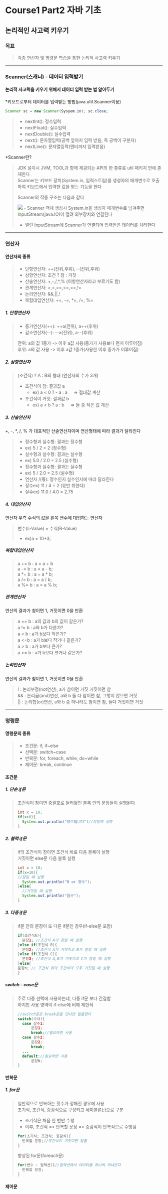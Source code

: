 # Course1 Part2 자바 기초   

## 논리적인 사고력 키우기

### 목표
> 각종 연산자 및 명령문 학습을 통한 논리적 사고력 키우기
---
### Scanner(스캐너) - 데이터 입력받기
#### 논리적 사고력을 키우기 위해서 데이터 입력 받는 법 알아두기
*키보드로부터 데이터를 입력받는 방법(java.util.Scanner이용)
```java
Scanner sc = new Scanner(Sysyem.in); sc.close;
```
> - nextInt(): 정수입력
> - nextFloat(): 실수입력
> - nextDouble(): 실수입력
> - next(): 문자열입력(공백 앞까지 입력 받음, 즉 공백이 구분자)
> - nextLine(): 문자열입력(엔터까지 입력받음)

*Scanner란?
>JDK 설치시 JVM, TOOL과 함께 제공되는 API의 한 종류로 util 패키지 안에 존재한다   
> Scanner는 키보드 장치(System.in, 입력스트림)를 생성자의 매개변수로 호출하여 키보드에서 입력한 값을 받는 기능을 한다
>
> Scanner의 작동 구조는 다음과 같다
>
>
> <img src="../../../../../image/Scanner.png">   
> - Scanner 객체 생성시 System.in을 생성자 매개변수로 넘겨주면 InputStream(java.IO)이 열려 외부장치와 연결된다   
>
>
> - 열린 InputStream에 Scanner가 연결되어 입력받은 데이터를 처리한다

---
### 연산자
#### 연산자의 종류
>- 단항연산자: ++(전위,후위),--(전위,후위)
>- 삼항연산자: 조건 ? 참 : 거짓
>- 산술연산자: +,-,/,*,% (이항연산자라고 부르기도 함)
>- 관계연산자: >,<,>=,<=,==,!=
>- 논리연산자: &&,||,!
>- 복합대입연산자: +=, -=, *=, /=, %=

##### 1. 단항연산자
>- 증가연산자(++): ++a(전위), a++(후위)   
>- 감소연산자(--): --a(전위), a--(후위)
>
> 전위: a의 값 1증가 -> 이후 a값 사용(증가가 사용보다 먼저 이루어짐)   
> 후위: a의 값 사용 -> 이후 a값 1증가(사용한 이후 증가가 이루어짐)

##### 2. 삼항연산자
> (조건식) ? A : B의 형태 (연산자의 수가 3개)
> - 조건식이 참: 결과값 a
>   - ex) a < 0 ? - a : a &nbsp;&nbsp;&nbsp; => 절대값 계산 
> - 조건식이 거짓: 결과값 b
>   - ex) a < b ? a : b &nbsp;&nbsp;&nbsp; => 둘 중 작은 값 계산


##### 3. 산술연산자
+, -, *, /, % 가 대표적인 산술연산자이며 연산형태에 따라 결과가 달라진다
>- 정수형과 실수형: 결과는 정수형
>  - ex) 5 / 2 = 2 (정수형)
>- 실수형과 실수형: 결과는 실수형
>  - ex) 5.0 / 2.0 = 2.5 (실수형)
>- 정수형과 실수형: 결과는 실수형
>  - ex) 5 / 2.0 = 2.5 (실수형)
>- 연산자 /(몫): 정수인지 실수인지에 따라 달라진다
>  - 정수ex) 11 / 4 = 2 (몫만 취한다)
>  - 실수ex) 11.0 / 4.0 = 2.75

##### 4. 대입연산자
연산자 우측 수식의 값을 왼쪽 변수에 대입하는 연산자
> 변수(L-Value) = 수식(R-Value)
> - ex)a = 10+3;

##### 복합대입연산자
> a += b : a = a + b   
> a -= b : a = a - b;   
> a *= b : a = a * b;   
> a /= b : a = a / b;   
> a %= b : a = a % b;

##### 관계연산자
연산의 결과가 참이면 1, 거짓이면 0을 반환
> a == b : a의 값과 b의 값이 같은가?   
> a != b : a와 b가 다른가?   
> a < b : a가 b보다 작은가?   
> a <=b : a가 b보다 작거나 같은가?   
> a > b : a가 b보다 큰가?   
> a >= b : a가 b보다 크거나 같은가?   

##### 논리언샨자
연산의 결과가 참이면 1, 거짓이면 0을 반환
> ! : 논리부정(not연산), a가 참이면 거짓 거짓이면 참   
> && : 논리곱(and)연산, a와 b 둘 다 참이면 참, 그렇지 않으면 거짓   
> || : 논리합(or)연산, a와 b 중 하나라도 참이면 참, 둘다 거짓이면 거짓   

---
### 명령문

#### 명령문의 종류
>- 조건문: if, if~else
>- 선택문: switch~case
>- 반복문: for, foreach, while, do~while
>- 제어문: break, continue

#### 조건문
##### 1. 단순 if문
> 조건식이 참이면 중괄호로 둘러쌓인 블록 안의 문장들이 실행된다
> ```java
> int x = 10;
> if(x>0){
>   System.out.println("양수입니다")//참일떄 실행
> }
>```

##### 2. 블럭 if문
>if의 조건식이 참이면 조건식 바로 다음 블록이 실행   
> 거짓이면 else문 다음 블록 실행
> ```java
> int x = 10;
> if(x=10){
> //참일 때 실행
>   System.out.println("0 or 양수");
> }else{
>   //거짓일 때 실행
>   System.out.println("음수");
> }
>```

##### 3. 다중 if문
> if문 안의 문장이 또 다른 if문인 경우(if-else문 포함)
> ```java
> if(조건식A){
>   문장1; //조건식 A가 참일 때 실행 
> }else if(조건식 B){
>   문장2; //조건식 A가 거짓이고 B가 참일 때 실행
> }else if(조건식 C){
>   문장3; //조건식 A,B가 거짓이고 C가 참일 때 실행
> }else{
> 문장n; // 조건식 위의 조건식의 모두 거짓일 때 실행
> }
>```

##### switch - case문
>주로 다중 선택에 사용하는데, 다중 if문 보다 간결함   
> 하지만 사용 영역이 if-else에 비해 제한적
> ```java
> //switch문은 break문을 만나면 탈출한다
> switch(수식){
>   case 상수1:
>       문장1;
>       break;//필요하면 사용
>   case 상수2:
>       문장2;
>       break;
>   ...
>   default://필요하면 사용
>       문장N;
> }
>```

#### 반복문

##### 1. for문
> 일반적으로 반복하는 횟수가 정해진 경우에 사용   
> 초기식, 조건식, 증감식으로 구성되고 세미콜론(;)으로 구분
>- 초기식은 처음 한 번만 수행
>- 이후, 조건식 => 반복할 문장 => 증감식이 반복적으로 수행됨
> ```java
> for(초기식; 조건식; 증감식){
>   반복할 문장;//조건식이 거짓이면 탈출
> }
>```
> 향상된 for문(foreach문)
> ```java
> for(변수 : 컬렉션){//컬렉션에서 데이터를 하나씩 꺼내온다
>   반복할 문장;
> }
>```

#### 제어문